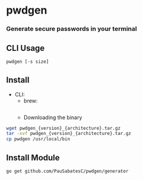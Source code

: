 # pwdgen 
### Generate secure passwords in your terminal

## CLI Usage

```sh
pwdgen [-s size]
```

## Install

- CLI:
  - brew:
  ```sh
  ```
  - Downloading the binary
```sh
wget pwdgen_{version}_{architecture}.tar.gz
tar -xvf pwdgen_{version}_{architecture}.tar.gz
cp pwdgen /usr/local/bin
```

## Install Module

```sh
go get github.com/PauSabatesC/pwdgen/generator
```


